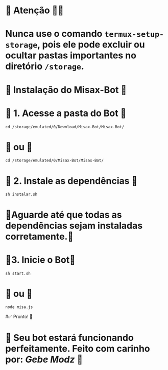 # 💜 Atenção 💜🔮

# Nunca use o comando `termux-setup-storage`, pois ele pode excluir ou ocultar pastas importantes no diretório `/storage`.

# 💜 Instalação do Misax-Bot 💜 

# 💜 1. Acesse a pasta do Bot 💜

`cd /storage/emulated/0/Download/Misax-Bot/Misax-Bot/` 

# 💜 ou 💜

`cd /storage/emulated/0/Misax-Bot/Misax-Bot/`

# 💜 2. Instale as dependências 💜
`sh instalar.sh` 

# 💜Aguarde até que todas as dependências sejam instaladas corretamente.💜

# 💜3. Inicie o Bot💜
`sh start.sh` 

# 💜 ou 💜

`node misa.js`

#✅ Pronto!  💜
# 💜    Seu bot estará funcionando perfeitamente. Feito com carinho por: *Gebe Modz* 💜 